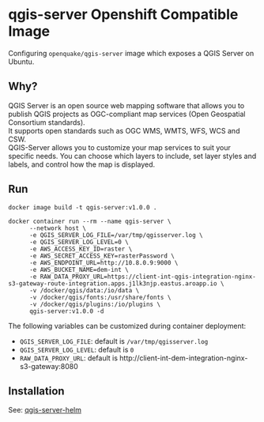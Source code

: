 # qgis-server Openshift Compatible Image

Configuring `openquake/qgis-server` image which exposes a QGIS Server on Ubuntu.
  
## Why?

QGIS Server is an open source web mapping software that allows you to publish QGIS projects as OGC-compliant map services (Open Geospatial Consortium standards).  
It supports open standards such as OGC WMS, WMTS, WFS, WCS and CSW.  
QGIS-Server allows you to customize your map services to suit your specific needs. You can choose which layers to include, set layer styles and labels, and control how the map is displayed.
  
## Run

```
docker image build -t qgis-server:v1.0.0 .
```
```
docker container run --rm --name qgis-server \
      --network host \
      -e QGIS_SERVER_LOG_FILE=/var/tmp/qgisserver.log \
      -e QGIS_SERVER_LOG_LEVEL=0 \
      -e AWS_ACCESS_KEY_ID=raster \
      -e AWS_SECRET_ACCESS_KEY=rasterPassword \
      -e AWS_ENDPOINT_URL=http://10.8.0.9:9000 \
      -e AWS_BUCKET_NAME=dem-int \
      -e RAW_DATA_PROXY_URL=https://client-int-qgis-integration-nginx-s3-gateway-route-integration.apps.j1lk3njp.eastus.aroapp.io \
      -v /docker/qgis/data:/io/data \
      -v /docker/qgis/fonts:/usr/share/fonts \
      -v /docker/qgis/plugins:/io/plugins \
      qgis-server:v1.0.0 -d
```
  
The following variables can be customized during container deployment:

- `QGIS_SERVER_LOG_FILE`: default is `/var/tmp/qgisserver.log`
- `QGIS_SERVER_LOG_LEVEL`: default is `0`
- `RAW_DATA_PROXY_URL`: default is http://client-int-dem-integration-nginx-s3-gateway:8080
  
## Installation

See: [qgis-server-helm](https://github.com/MapColonies/qgis-server-helm)
